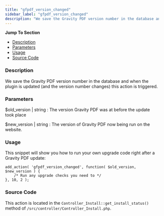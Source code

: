 ```yaml
---
title: "gfpdf_version_changed"
sidebar_label: "gfpdf_version_changed"
description: "We save the Gravity PDF version number in the database and when the plugin is updated (and the version number changes) this action is triggered. "
---
```


**Jump To Section**

* [Description](#description)
* [Parameters](#parameters)
* [Usage](#usage)
* [Source Code](#source-code)

### Description

We save the Gravity PDF version number in the database and when the plugin is updated (and the version number changes) this action is triggered.

### Parameters

$old_version | string
:    The version Gravity PDF was at before the update took place    

$new_version | string
:    The version of Gravity PDF now being run on the website.

### Usage

This snippet will show you how to run your own upgrade code right after a Gravity PDF update:

```
add_action( 'gfpdf_version_changed', function( $old_version, $new_version ) {
	/* Run any upgrade checks you need to */	
}, 10, 2 );
```

### Source Code

This action is located in the `Controller_Install::get_install_status()` method of `/src/controller/Controller_Install.php`.